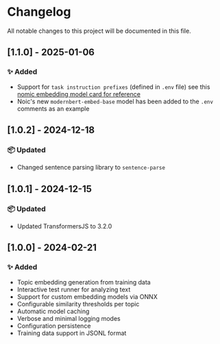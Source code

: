 # Changelog
All notable changes to this project will be documented in this file.

## [1.1.0] - 2025-01-06
### ✨ Added
- Support for `task instruction prefixes` (defined in `.env` file)
  see this [nomic embedding model card for reference](https://huggingface.co/nomic-ai/nomic-embed-text-v1.5#task-instruction-prefixes)
- Noic's new `modernbert-embed-base` model has been added to the `.env` comments as an example

## [1.0.2] - 2024-12-18
### 📦 Updated
- Changed sentence parsing library to `sentence-parse`

## [1.0.1] - 2024-12-15
### 📦 Updated
- Updated TransformersJS to 3.2.0

## [1.0.0] - 2024-02-21
### ✨ Added
- Topic embedding generation from training data
- Interactive test runner for analyzing text
- Support for custom embedding models via ONNX
- Configurable similarity thresholds per topic
- Automatic model caching
- Verbose and minimal logging modes
- Configuration persistence
- Training data support in JSONL format
